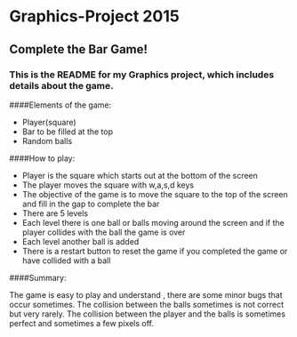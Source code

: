 # Graphics-Project 2015
## Complete the Bar Game!

### This is the README for my Graphics project, which includes details about the game.

####Elements of the game:

- Player(square)
- Bar to be filled at the top
- Random balls

####How to play:

- Player is the square which starts out at the bottom of the screen
- The player moves the square with w,a,s,d keys
- The objective of the game is to move the square to the top of the screen and fill in the gap to complete the bar
- There are 5 levels
- Each level there is one ball or balls moving around the screen and if the player collides with the ball the game is over
- Each level another ball is added
- There is a restart button to reset the game if you completed the game or have collided with a ball

####Summary:

The game is easy to play and understand , there are some minor bugs that occur sometimes. The collision between the balls sometimes is not correct but very rarely. The collision between the player and the balls is sometimes perfect and sometimes a few pixels off.
